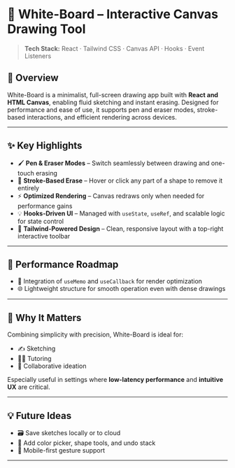 # 🧼 White-Board – Interactive Canvas Drawing Tool

> **Tech Stack:** React · Tailwind CSS · Canvas API · Hooks · Event Listeners

## 📄 Overview

White-Board is a minimalist, full-screen drawing app built with **React and HTML Canvas**, enabling fluid sketching and instant erasing. Designed for performance and ease of use, it supports pen and eraser modes, stroke-based interactions, and efficient rendering across devices.

---

## ✨ Key Highlights

- 🖌️ **Pen & Eraser Modes** – Switch seamlessly between drawing and one-touch erasing
- 📐 **Stroke-Based Erase** – Hover or click any part of a shape to remove it entirely
- ⚡ **Optimized Rendering** – Canvas redraws only when needed for performance gains
- 💡 **Hooks-Driven UI** – Managed with `useState`, `useRef`, and scalable logic for state control
- 🎯 **Tailwind-Powered Design** – Clean, responsive layout with a top-right interactive toolbar

---

## 🚧 Performance Roadmap

- 🚀 Integration of `useMemo` and `useCallback` for render optimization
- 🌐 Lightweight structure for smooth operation even with dense drawings

---

## 🎯 Why It Matters

Combining simplicity with precision, White-Board is ideal for:
- ✍️ Sketching
- 👨‍🏫 Tutoring
- 🤝 Collaborative ideation

Especially useful in settings where **low-latency performance** and **intuitive UX** are critical.

---

## 💡 Future Ideas

- 🗃️ Save sketches locally or to cloud
- 🤹 Add color picker, shape tools, and undo stack
- 📱 Mobile-first gesture support

---

